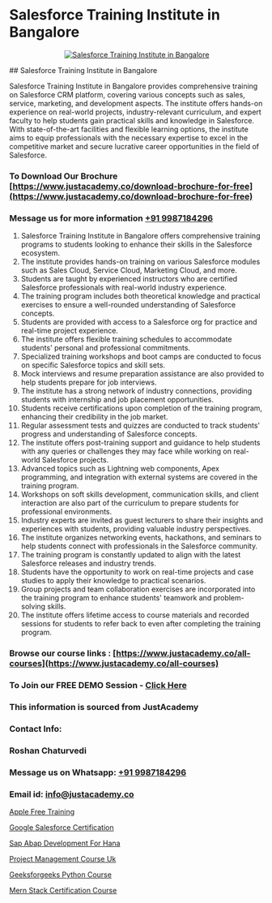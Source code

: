 # Salesforce Training Institute in Bangalore

<p align="center">
  <a href="https://justacademy.co/course-detail/salesforce-training">
    <img src="https://justacademy.co/storage2/course_image/1709973792_course_image.webp" alt="Salesforce Training Institute in Bangalore">
  </a>
</p>
## Salesforce Training Institute in Bangalore

Salesforce Training Institute in Bangalore provides comprehensive training on Salesforce CRM platform, covering various concepts such as sales, service, marketing, and development aspects. The institute offers hands-on experience on real-world projects, industry-relevant curriculum, and expert faculty to help students gain practical skills and knowledge in Salesforce. With state-of-the-art facilities and flexible learning options, the institute aims to equip professionals with the necessary expertise to excel in the competitive market and secure lucrative career opportunities in the field of Salesforce.
### To Download Our Brochure [https://www.justacademy.co/download-brochure-for-free](https://www.justacademy.co/download-brochure-for-free)
### Message us for more information [+91 9987184296](https://api.whatsapp.com/send?phone=919987184296)
1) Salesforce Training Institute in Bangalore offers comprehensive training programs to students looking to enhance their skills in the Salesforce ecosystem.
2) The institute provides hands-on training on various Salesforce modules such as Sales Cloud, Service Cloud, Marketing Cloud, and more.
3) Students are taught by experienced instructors who are certified Salesforce professionals with real-world industry experience.
4) The training program includes both theoretical knowledge and practical exercises to ensure a well-rounded understanding of Salesforce concepts.
5) Students are provided with access to a Salesforce org for practice and real-time project experience.
6) The institute offers flexible training schedules to accommodate students' personal and professional commitments.
7) Specialized training workshops and boot camps are conducted to focus on specific Salesforce topics and skill sets.
8) Mock interviews and resume preparation assistance are also provided to help students prepare for job interviews.
9) The institute has a strong network of industry connections, providing students with internship and job placement opportunities.
10) Students receive certifications upon completion of the training program, enhancing their credibility in the job market.
11) Regular assessment tests and quizzes are conducted to track students' progress and understanding of Salesforce concepts.
12) The institute offers post-training support and guidance to help students with any queries or challenges they may face while working on real-world Salesforce projects.
13) Advanced topics such as Lightning web components, Apex programming, and integration with external systems are covered in the training program.
14) Workshops on soft skills development, communication skills, and client interaction are also part of the curriculum to prepare students for professional environments.
15) Industry experts are invited as guest lecturers to share their insights and experiences with students, providing valuable industry perspectives.
16) The institute organizes networking events, hackathons, and seminars to help students connect with professionals in the Salesforce community.
17) The training program is constantly updated to align with the latest Salesforce releases and industry trends.
18) Students have the opportunity to work on real-time projects and case studies to apply their knowledge to practical scenarios.
19) Group projects and team collaboration exercises are incorporated into the training program to enhance students' teamwork and problem-solving skills.
20) The institute offers lifetime access to course materials and recorded sessions for students to refer back to even after completing the training program.

### Browse our course links : [https://www.justacademy.co/all-courses](https://www.justacademy.co/all-courses) 
### To Join our FREE DEMO Session - [Click Here](https://www.justacademy.co/register-for-course-demo)


### This information is sourced from JustAcademy
### Contact Info:
### Roshan Chaturvedi
### Message us on Whatsapp: [+91 9987184296](https://api.whatsapp.com/send?phone=919987184296)
### Email id: [info@justacademy.co](mailto:info@justacademy.co)
                
[Apple Free Training](0)

[Google Salesforce Certification](https://www.linkedin.com/pulse/google-salesforce-certification-justacademy-las-vegas-laoxf?trackingId=dNU%2FR0cTwNs51fcZAruNfw%3D%3D&lipi=urn%3Ali%3Apage%3Ad_flagship3_company_admin%3BC43SW%2FwVReqozQROb3Gl0A%3D%3D)

[Sap Abap Development For Hana](https://medium.com/@roneet705/sap-abap-development-for-hana-75c77596b434)

[Project Management Course Uk](https://medium.com/@justacademytraining/project-management-course-uk-cf4c26c15b78)

[Geeksforgeeks Python Course](https://justacademyin.github.io/justacademy/geeksforgeeks-python-course)

[Mern Stack Certification Course](https://justacademyin.github.io/justacademy/mern-stack-certification-course)

